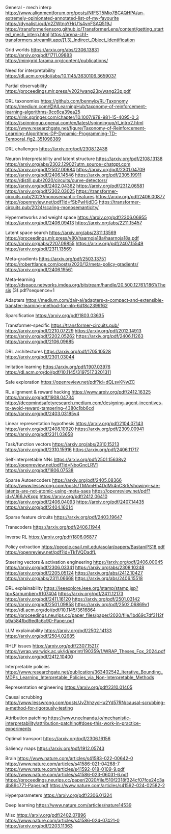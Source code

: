General - mech interp
https://www.alignmentforum.org/posts/NfFST5Mio7BCAQHPA/an-extremely-opinionated-annotated-list-of-my-favourite
https://dynalist.io/d/n2ZWtnoYHrU1s4vnFSAQ519J
https://transformerlensorg.github.io/TransformerLens/content/getting_started_mech_interp.html
https://arena-ch1-transformers.streamlit.app/[1.3]_Indirect_Object_Identification

Grid worlds
https://arxiv.org/abs/2306.13831
https://arxiv.org/pdf/1711.09883
https://minigrid.farama.org/content/publications/

Need for interpretability
https://dl.acm.org/doi/abs/10.1145/3630106.3659037

Partial observability
https://proceedings.mlr.press/v202/wang23p/wang23p.pdf

DRL taxonomies
https://github.com/bennylp/RL-Taxonomy
https://medium.com/@AILearningHub/taxonomy-of-reinforcement-learning-algorithms-9cc6ca39ea25
https://link.springer.com/chapter/10.1007/978-981-15-4095-0_3
https://spinningup.openai.com/en/latest/spinningup/rl_intro2.html
https://www.researchgate.net/figure/Taxonomy-of-Reinforcement-Learning-Algorithms-DP-Dynamic-Programming-TD-Temporal_fig2_351096389

DRL challenges
https://arxiv.org/pdf/2308.12438

Neuron Interpretability and latent structure
https://arxiv.org/pdf/2108.13138
https://arxiv.org/abs/2302.12902?utm_source=chatgpt.com
https://arxiv.org/pdf/2502.00684
https://arxiv.org/pdf/2301.04709
https://arxiv.org/pdf/2406.14546
https://arxiv.org/pdf/2305.19911
https://distill.pub/2020/circuits/curve-detectors/
https://arxiv.org/pdf/2402.04362
https://arxiv.org/pdf/2312.06581
https://arxiv.org/pdf/2302.03025
https://transformer-circuits.pub/2023/monosemantic-features
https://arxiv.org/pdf/2406.00877
https://openreview.net/pdf?id=fSbPwHjdDG
https://transformer-circuits.pub/2024/scaling-monosemanticity/

Hypernetworks and weight space
https://arxiv.org/pdf/2306.06955
https://arxiv.org/pdf/2406.09413
https://arxiv.org/abs/2211.15457

Latent space search
https://arxiv.org/abs/2311.13569
https://proceedings.mlr.press/v80/haarnoja18a/haarnoja18a.pdf
https://arxiv.org/abs/2207.09855
https://arxiv.org/pdf/2407.15549
https://arxiv.org/pdf/2311.13569

Meta-gradients
https://arxiv.org/pdf/2503.13751
https://roberttlange.com/posts/2020/12/meta-policy-gradients/
https://arxiv.org/pdf/2406.19561

Meta-learning
https://dspace.networks.imdea.org/bitstream/handle/20.500.12761/1861/Thesis (3).pdf?sequence=1

Adapters
https://medium.com/dair-ai/adapters-a-compact-and-extensible-transfer-learning-method-for-nlp-6d18c2399f62

Sparsification
https://arxiv.org/pdf/1803.03635

Transformer-specific
https://transformer-circuits.pub/
https://arxiv.org/pdf/2210.07229
https://arxiv.org/pdf/2012.14913
https://arxiv.org/pdf/2202.05262
https://arxiv.org/pdf/2406.11263
https://arxiv.org/pdf/2106.09685

DRL architectures
https://arxiv.org/pdf/1705.10528
https://arxiv.org/pdf/2301.03044

Imitation learning
https://arxiv.org/pdf/1907.03976
https://dl.acm.org/doi/pdf/10.1145/3197517.3201311

Safe exploration
https://openreview.net/pdf?id=dQLsvKNwZC

RL alignment & reward hacking
https://www.arxiv.org/pdf/2412.16325
https://arxiv.org/pdf/1908.04734
https://deepmindsafetyresearch.medium.com/designing-agent-incentives-to-avoid-reward-tampering-4380c1bb6cd
https://arxiv.org/pdf/2403.03185v4

Linear representation hypothesis
https://arxiv.org/pdf/2104.07143
https://arxiv.org/pdf/2408.10920
https://arxiv.org/pdf/2309.00941
https://arxiv.org/pdf/2311.03658

Task/function vectors
https://arxiv.org/abs/2310.15213
https://arxiv.org/pdf/2310.15916
https://arxiv.org/pdf/2406.11717

Self-interpretable NNs
https://arxiv.org/pdf/2501.15638v2
https://openreview.net/pdf?id=NboGncLRV1
https://arxiv.org/pdf/1806.07538

Sparse Autoencoders
https://arxiv.org/pdf/2405.08366
https://www.lesswrong.com/posts/TMAmHh4DdMr4nCSr5/showing-sae-latents-are-not-atomic-using-meta-saes
https://openreview.net/pdf?id=VJ66JyKxgp
https://arxiv.org/pdf/2412.06410
https://arxiv.org/pdf/2406.04093
https://arxiv.org/pdf/2407.14435
https://arxiv.org/pdf/2404.16014

Sparse feature circuits
https://arxiv.org/pdf/2403.19647

Transcoders
https://arxiv.org/pdf/2406.11944

Inverse RL
https://arxiv.org/pdf/1806.06877

Policy extraction
https://people.csail.mit.edu/asolar/papers/BastaniPS18.pdf
https://openreview.net/pdf?id=Tk1VQDadfL

Steering vectors & activation engineering
https://arxiv.org/pdf/2406.00045
https://arxiv.org/pdf/2306.03341
https://arxiv.org/abs/2308.10248
https://arxiv.org/pdf/2205.05124
https://arxiv.org/abs/2412.10427
https://arxiv.org/abs/2311.06668
https://arxiv.org/abs/2406.15518

DRL explainability
https://ieeexplore.ieee.org/stamp/stamp.jsp?tp=&arnumber=9107404
https://arxiv.org/pdf/2411.12173
https://arxiv.org/pdf/2411.16120
https://arxiv.org/pdf/2501.03142
https://arxiv.org/pdf/2501.09858
https://arxiv.org/pdf/2502.06869v1
https://dl.acm.org/doi/pdf/10.1145/3616864
https://proceedings.neurips.cc/paper_files/paper/2020/file/1bd69c7df3112fb9a584fbd9edfc6c90-Paper.pdf

LLM explainability
https://arxiv.org/pdf/2502.14133
https://arxiv.org/pdf/2504.02685

RHLF issues
https://arxiv.org/pdf/2307.15217
https://wrap.warwick.ac.uk/id/eprint/190359/1/WRAP_Theses_Fox_2024.pdf
https://arxiv.org/pdf/2412.10400

Interpretable policies
https://www.researchgate.net/publication/363402542_Iterative_Bounding_MDPs_Learning_Interpretable_Policies_via_Non-Interpretable_Methods

Representation engineering
https://arxiv.org/pdf/2310.01405

Causal scrubbing
https://www.lesswrong.com/posts/JvZhhzycHu2Yd57RN/causal-scrubbing-a-method-for-rigorously-testing

Attribution patching
https://www.neelnanda.io/mechanistic-interpretability/attribution-patching#does-this-work-in-practice-experiments

Optimal transport
https://arxiv.org/pdf/2306.16156

Saliency maps
https://arxiv.org/pdf/1912.05743

Brain
https://www.nature.com/articles/s41583-022-00642-0
https://www.nature.com/articles/s41586-021-04268-7
https://www.nature.com/articles/s41592-018-0109-9.pdf
https://www.nature.com/articles/s41586-023-06031-6.pdf
https://proceedings.neurips.cc/paper/2020/file/510f2318f324cf07fce24c3a4b89c771-Paper.pdf
https://www.nature.com/articles/s41592-024-02582-2

Hyperparameters
https://arxiv.org/pdf/2306.01324

Deep learning
https://www.nature.com/articles/nature14539

Misc
https://arxiv.org/pdf/2402.07896
https://www.nature.com/articles/s41586-024-07421-0
https://arxiv.org/pdf/2203.11363

